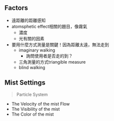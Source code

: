 ## Factors
- 遠距離的距離感知
- atomsphetic effect相關的題目，像霧氣
	- 濃度
	- 光有關的因素
- 要用什麼方式測量是關鍵！因為距離太遠，無法走到
	- imaginary walking
		- 詢問使用者是否走的到？
	- 三角測量的方式triangible measure
	- blind walking
## Mist Settings
> Particle System
- The Velocity of the mist Flow
- The Visibility of the mist
- The Color of the mist